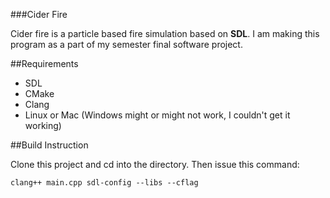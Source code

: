 ###Cider Fire

Cider fire is a particle based fire simulation based on **SDL**. I am making this program as a part of my semester final software project.

##Requirements

- SDL
- CMake
- Clang
- Linux or Mac (Windows might or might not work, I couldn't get it working)

##Build Instruction

Clone this project and cd into the directory. Then issue this command:

``clang++ main.cpp sdl-config --libs --cflag``
